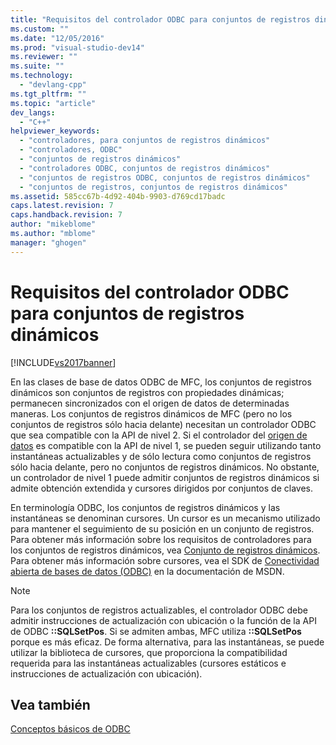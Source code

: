 ```yaml
---
title: "Requisitos del controlador ODBC para conjuntos de registros din&#225;micos | Microsoft Docs"
ms.custom: ""
ms.date: "12/05/2016"
ms.prod: "visual-studio-dev14"
ms.reviewer: ""
ms.suite: ""
ms.technology: 
  - "devlang-cpp"
ms.tgt_pltfrm: ""
ms.topic: "article"
dev_langs: 
  - "C++"
helpviewer_keywords: 
  - "controladores, para conjuntos de registros dinámicos"
  - "controladores, ODBC"
  - "conjuntos de registros dinámicos"
  - "controladores ODBC, conjuntos de registros dinámicos"
  - "conjuntos de registros ODBC, conjuntos de registros dinámicos"
  - "conjuntos de registros, conjuntos de registros dinámicos"
ms.assetid: 585cc67b-4d92-404b-9903-d769cd17badc
caps.latest.revision: 7
caps.handback.revision: 7
author: "mikeblome"
ms.author: "mblome"
manager: "ghogen"
---
```

# Requisitos del controlador ODBC para conjuntos de registros din&#225;micos
[!INCLUDE[vs2017banner](../../assembler/inline/includes/vs2017banner.md)]

En las clases de base de datos ODBC de MFC, los conjuntos de registros dinámicos son conjuntos de registros con propiedades dinámicas; permanecen sincronizados con el origen de datos de determinadas maneras.  Los conjuntos de registros dinámicos de MFC \(pero no los conjuntos de registros sólo hacia delante\) necesitan un controlador ODBC que sea compatible con la API de nivel 2.  Si el controlador del [origen de datos](../../data/odbc/data-source-odbc.md) es compatible con la API de nivel 1, se pueden seguir utilizando tanto instantáneas actualizables y de sólo lectura como conjuntos de registros sólo hacia delante, pero no conjuntos de registros dinámicos.  No obstante, un controlador de nivel 1 puede admitir conjuntos de registros dinámicos si admite obtención extendida y cursores dirigidos por conjuntos de claves.  
  
 En terminología ODBC, los conjuntos de registros dinámicos y las instantáneas se denominan cursores.  Un cursor es un mecanismo utilizado para mantener el seguimiento de su posición en un conjunto de registros.  Para obtener más información sobre los requisitos de controladores para los conjuntos de registros dinámicos, vea [Conjunto de registros dinámicos](../../data/odbc/dynaset.md).  Para obtener más información sobre cursores, vea el SDK de [Conectividad abierta de bases de datos \(ODBC\)](https://msdn.microsoft.com/en-us/library/ms710252.aspx) en la documentación de MSDN.  
  
> [!NOTE]
>  Para los conjuntos de registros actualizables, el controlador ODBC debe admitir instrucciones de actualización con ubicación o la función de la API de ODBC **::SQLSetPos**.  Si se admiten ambas, MFC utiliza **::SQLSetPos** porque es más eficaz.  De forma alternativa, para las instantáneas, se puede utilizar la biblioteca de cursores, que proporciona la compatibilidad requerida para las instantáneas actualizables \(cursores estáticos e instrucciones de actualización con ubicación\).  
  
## Vea también  
 [Conceptos básicos de ODBC](../../data/odbc/odbc-basics.md)